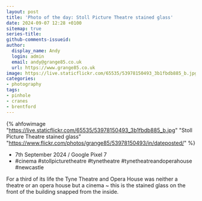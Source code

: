```yaml
---
layout: post
title: 'Photo of the day: Stoll Picture Theatre stained glass'
date: 2024-09-07 12:28 +0100
sitemap: true
series-title:
github-comments-issueid:
author:
  display_name: Andy
  login: admin
  email: andy@grange85.co.uk
  url: https://www.grange85.co.uk
image: https://live.staticflickr.com/65535/53978150493_3b1fbdb885_b.jpg
categories:
- photography
tags:
- pinhole
- cranes
- brentford
---
```

{% ahfowimage "https://live.staticflickr.com/65535/53978150493_3b1fbdb885_b.jpg" "Stoll Picture Theatre stained glass" "https://www.flickr.com/photos/grange85/53978150493/in/dateposted/" %}

- 7th September 2024 / Google Pixel 7
- #cinema #stollpicturetheatre #tynetheatre #tynetheatreandoperahouse #newcastle

For a third of its life the Tyne Theatre and Opera House was neither a theatre or an opera house but a cinema ~ this is the stained glass on the front of the building snapped from the inside.

